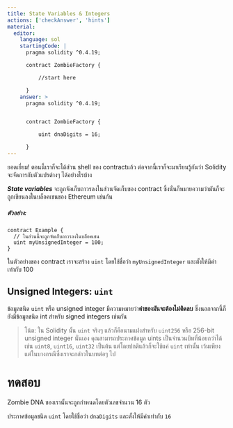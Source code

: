 ```yaml
---
title: State Variables & Integers
actions: ['checkAnswer', 'hints']
material:
  editor:
    language: sol
    startingCode: |
      pragma solidity ^0.4.19;

      contract ZombieFactory {

          //start here

      }
    answer: >
      pragma solidity ^0.4.19;


      contract ZombieFactory {

          uint dnaDigits = 16;

      }
---
```


ยอดเยี่ยม! ตอนนี้เราก็จะได้ส่วน shell ของ contractแล้ว ต่อจากนี้เราก็จะมาเรียนรู้กันว่า Solidity จะจัดการกับตัวแปรต่างๆ ได้อย่างไรบ้าง

***State variables*** จะถูกจัดเก็บถาวรลงในส่วนจัดเก็บของ contract  ซึ่งนั่นก็หมายความว่ามันก็จะถูกเขียนลงในบล็อคเชนของ Ethereum เช่นกัน

##### ตัวอย่าง:
```
contract Example {
  // ในส่วนนี้จะถูกจัดเก็บถาวรลงในบล็อคเชน
  uint myUnsignedInteger = 100;
}
```

ในตัวอย่างของ contract  เราจะสร้าง `uint` โดยใช้ชื่อว่า `myUnsignedInteger` และตั้งให้มีค่าเท่ากับ 100

## Unsigned Integers: `uint`

ข้อมูลชนิด `uint` หรือ unsigned integer มีความหมายว่า**ค่าของมันจะต้องไม่ติดลบ**  ซึ่งนอกจากนี้ก็ยังมีข้อมูลชนิด int สำหรับ signed integers เช่นกัน

> โน้ต: ใน Solidity นั้น `uint` จริงๆ แล้วก็คือนามแฝงสำหรับ `uint256` หรือ 256-bit unsigned integer นั่นเอง คุณสามารถประกาศข้อมูล uints เป็นจำนวนบิทที่น้อยกว่าได้ เช่น `uint8`, `uint16`, `uint32` เป็นต้น แต่โดยปกติแล้วก็จะใช้แค่ `uint` เท่านั้น เว้นเพียงแต่ในบางกรณีซึ่งเราจะกล่าวในบทต่อๆ ไป

# ทดสอบ

Zombie DNA ของเรานั้นจะถูกกำหนดโดยตัวเลขจำนวน 16 ตัว

ประกาศข้อมูลชนิด `uint` โดยใช้ชื่อว่า `dnaDigits` และตั้งให้มีค่าเท่ากับ `16`
